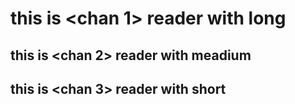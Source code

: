 # this is <chan 1> reader with long
## this is <chan 2> reader with meadium
## this is <chan 3> reader with short
